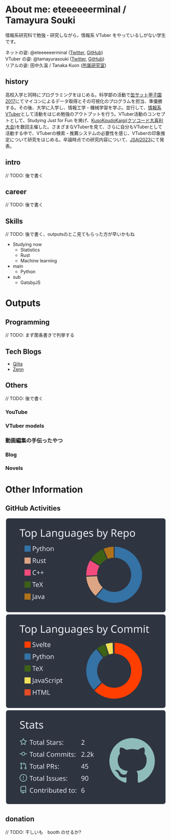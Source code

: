 # About me: eteeeeeerminal / Tamayura Souki
情報系研究科で勉強・研究しながら，情報系 VTuber をやっているしがない学生です。

ネットの姿: @eteeeeeerminal ([Twitter](https://twitter.com/eteeeeeerminal), [GitHub](https://github.com/eteeeeeerminal)) \
VTuber の姿: @tamayurasouki ([Twitter](https://twitter.com/tamayurasouki), [GitHub](https://github.com/tamayura-souki)) \
リアルの姿: 田中久温 / Tanaka Kuon ([所属研究室](http://www.sakamoto-lab.hc.uec.ac.jp/))


## history
高校入学と同時にプログラミングをはじめる。科学部の活動で[缶サット甲子園2017](http://www.space-koshien.com/cansat/2017/top.html)にてマイコンによるデータ取得とその可視化のプログラムを担当、準優勝する。その後、大学に入学し、情報工学・機械学習を学ぶ。並行して、[情報系VTuber](https://www.youtube.com/@tamayurasouki)として活動をはじめ勉強のアウトプットを行う。VTuber活動のコンセプトとして、Studying Just for Fun を掲げ、[KusoKoudoKaigi(クソコード大喜利大会)](https://www.ai-gakkai.or.jp/jsai2023/)を数回主催した。さまざまなVTuberを見て、さらに自分もVTuberとして活動する中で、VTuberの検索・推薦システムの必要性を感じ、VTuberの印象推定について研究をはじめる。卒論時点での研究内容について、[JSAI2023](https://www.ai-gakkai.or.jp/jsai2023/)にて発表。

## intro
// TODO: 後で書く

## career
// TODO: 後で書く

## Skills
// TODO: 後で書く、outputsのとこ見てもらった方が早いかもね
- Studying now
  - Statistics
  - Rust
  - Machine learning
- main
  - Python
- sub
  - GatsbyJS

# Outputs
## Programming
// TODO: まず箇条書きで列挙する

## Tech Blogs
- [Qiita](https://qiita.com/eteeeeeerminal)
- [Zenn](https://zenn.dev/etrnl_tamayura)

## Others
// TODO: 後で書く
### YouTube
### VTuber models
### 動画編集の手伝ったやつ
### Blog
### Novels

# Other Information
## GitHub Activities
![](https://raw.githubusercontent.com/eteeeeeerminal/eteeeeeerminal/main/profile-summary-card-output/nord_dark/1-repos-per-language.svg)![](https://raw.githubusercontent.com/eteeeeeerminal/eteeeeeerminal/main/profile-summary-card-output/nord_dark/2-most-commit-language.svg)![](https://raw.githubusercontent.com/eteeeeeerminal/eteeeeeerminal/main/profile-summary-card-output/nord_dark/3-stats.svg)

## donation
// TODO: 干しいも　booth のせるか?
